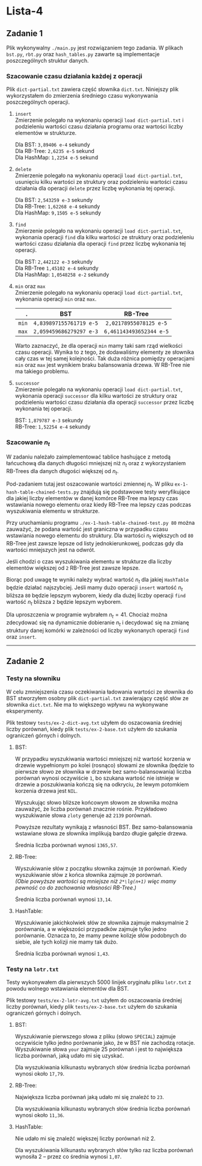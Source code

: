 # Lista-4

## Zadanie 1

Plik wykonywalny `./main.py` jest rozwiązaniem tego zadania. W plikach `bst.py`, `rbt.py` oraz `hash_tables.py` zawarte są implementacje poszczególnych struktur danych.

### Szacowanie czasu działania każdej z operacji

Plik `dict-partial.txt` zawiera część słownika `dict.txt`. Niniejszy plik wykorzystałem do zmierzenia średniego czasu wykonywania poszczególnych operacji.

1. `insert`\
    Zmierzenie polegało na wykonaniu operacji `load dict-partial.txt` i podzieleniu wartości czasu działania programu oraz wartości liczby elementów w strukturze.

    Dla BST: `3,89406 e-4` sekundy\
    Dla RB-Tree: `2,6235 e-5` sekund\
    Dla HashMap: `1,2254 e-5` sekund

2. `delete`\
    Zmierzenie polegało na wykonaniu operacji `load dict-partial.txt`, usunięciu kilku wartości ze struktury oraz podzieleniu wartości czasu działania dla operacji `delete` przez liczbę wykonania tej operacji.

    Dla BST: `2,543259 e-3` sekundy\
    Dla RB-Tree: `1,62268 e-4` sekundy\
    Dla HashMap: `9,1505 e-5` sekundy

3. `find`\
    Zmierzenie polegało na wykonaniu operacji `load dict-partial.txt`, wykonania operacji `find` dla kilku wartości ze struktury oraz podzieleniu wartości czasu działania dla operacji `find` przez liczbę wykonania tej operacji.

    Dla BST: `2,442122 e-3` sekundy\
    Dla RB-Tree `1,45102 e-4` sekundy\
    Dla HashMap: `1,0548258 e-2` sekundy

4. `min` oraz `max`\
    Zmierzenie polegało na wykonaniu operacji `load dict-partial.txt`, wykonania operacji `min` oraz `max`.

     |     . |           BST           |         RB-Tree         |
     | ----: | :---------------------: | :---------------------: |
     | `min` | `4,839897155761719 e-5` | `2,02178955078125 e-5`  |
     | `max` | `2,059459686279297 e-3` | `6,461143493652344 e-5` |

     Warto zaznaczyć, że dla operacji `min` mamy taki sam rząd wielkości czasu operacji. Wynika to z tego, że dodawaliśmy elementy ze słownika cały czas w tej samej kolejności. Tak duża różnica pomiędzy operacjami `min` oraz `max` jest wynikiem braku balansowania drzewa. W RB-Tree nie ma takiego problemu.

5. `successor`\
    Zmierzenie polegało na wykonaniu operacji `load dict-partial.txt`, wykonania operacji `successor` dla kilku wartości ze struktury oraz podzieleniu wartości czasu działania dla operacji `successor` przez liczbę wykonania tej operacji.

    BST: `1,879787 e-3` sekundy\
    RB-Tree: `1,52254 e-4` sekundy

### Szacowanie $n_t$

W zadaniu należało zaimplementować tablice hashujące z metodą łańcuchową dla danych długości mniejszej niż $n_t$ oraz z wykorzystaniem RB-Trees dla danych długości większej od $n_t$.

Pod-zadaniem tutaj jest oszacowanie wartości zmiennej $n_t$. W pliku `ex-1-hash-table-chained-tests.py` znajdują się podstawowe testy weryfikujące dla jakiej liczby elementów w danej komórce RB-Tree ma lepszy czas wstawiania nowego elementu oraz kiedy RB-Tree ma lepszy czas podczas wyszukiwania elementu w strukturze.

Przy uruchamianiu programu `./ex-1-hash-table-chained-test.py 80` można zauważyć, że podana wartość jest graniczna w przypadku czasu wstawiania nowego elementu do struktury. Dla wartości $n_t$ większych od `80` RB-Tree jest zawsze lepsze od listy jednokierunkowej, podczas gdy dla wartości mniejszych jest na odwrót.

Jeśli chodzi o czas wyszukiwania elementu w strukturze dla liczby elementów większej od `2` RB-Tree jest zawsze lepsze.

Biorąc pod uwagę te wyniki należy wybrać wartość $n_t$ dla jakiej `HashTable` będzie działać najszybciej. Jeśli mamy dużo operacji `insert` wartość $n_t$ bliższa `80` będzie lepszym wyborem, kiedy dla dużej liczby operacji `find` wartość $n_t$ bliższa `2` będzie lepszym wyborem.

Dla uproszczenia w programie wybrałem $n_t = 41$. Chociaż można zdecydować się na dynamicznie dobieranie $n_t$ i decydować się na zmianę struktury danej komórki w zależności od liczby wykonanych operacji `find` oraz `insert`.

---

## Zadanie 2

### Testy na słowniku

W celu zmniejszenia czasu oczekiwania ładowania wartości ze słownika do BST stworzyłem osobny plik `dict-partial.txt` zawierający część słów ze słownika `dict.txt`. Nie ma to większego wpływu na wykonywane eksperymenty.

Plik testowy `tests/ex-2-dict-avg.txt` użyłem do oszacowania średniej liczby porównań, kiedy plik `tests/ex-2-base.txt` użyłem do szukania ograniczeń górnych i dolnych.

1. BST:

    W przypadku wyszukiwania wartości mniejszej niż wartość korzenia w drzewie wypełnionym po kolei (rosnąco) słowami ze słownika (będzie to pierwsze słowo ze słownika w drzewie bez samo-balansowania) liczba porównań wynosi oczywiście `1`, bo szukana wartość nie istnieje w drzewie a poszukiwania kończą się na odkryciu, że lewym potomkiem korzenia drzewa jest `NIL`.

    Wyszukując słowo bliższe końcowym słowom ze słownika można zauważyć, że liczba porównań znacznie rośnie. Przykładowo wyszukiwanie słowa `zloty` generuje aż `2139` porównań.

    Powyższe rezultaty wynikają z własności BST. Bez samo-balansowania wstawiane słowa ze słownika implikują bardzo długie gałęzie drzewa.

    Średnia liczba porównań wynosi `1365,57`.

2. RB-Tree:

    Wyszukiwanie słów z początku słownika zajmuje `10` porównań.
    Kiedy wyszukiwanie słów z końca słownika zajmuje `20` porównań.\
    *(Obie powyższe wartości są mniejsze niż `2*\lg(n+1)` więc mamy pewność co do zachowania własności RB-Tree.)*

    Średnia liczba porównań wynosi `13,14`.

3. HashTable:

    Wyszukiwanie jakichkolwiek słów ze słownika zajmuje maksymalnie 2 porównania, a w większości przypadków zajmuje tylko jedno porównanie. Oznacza to, że mamy pewne kolizje słów podobnych do siebie, ale tych kolizji nie mamy tak dużo.

    Średnia liczba porównań wynosi `1,43`.

### Testy na `lotr.txt`

Testy wykonywałem dla pierwszych 5000 linijek oryginału pliku `lotr.txt` z powodu wolnego wstawiania elementów dla BST.

Plik testowy `tests/ex-2-lotr-avg.txt` użyłem do oszacowania średniej liczby porównań, kiedy plik `tests/ex-2-base.txt` użyłem do szukania ograniczeń górnych i dolnych.

1. BST:

    Wyszukiwanie pierwszego słowa z pliku (słowo `SPECIAL`) zajmuje oczywiście tylko jedno porównanie jako, że w BST nie zachodzą rotacje. Wyszukiwanie słowa `your` zajmuje 25 porównań i jest to największa liczba porównań, jaką udało mi się uzyskać.

    Dla wyszukiwania kilkunastu wybranych słów średnia liczba porównań wynosi około `17,79`.

2. RB-Tree:

    Największa liczba porównań jaką udało mi się znaleźć to `23`.

    Dla wyszukiwania kilkunastu wybranych słów średnia liczba porównań wynosi około `11,36`.

3. HashTable:

    Nie udało mi się znaleźć większej liczby porównań niż 2.

    Dla wyszukiwania kilkunastu wybranych słów tylko raz liczba porównań wynosiła 2 – przez co średnia wynosi `1,07`.

